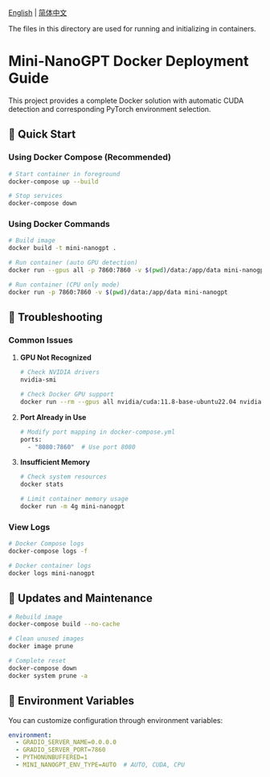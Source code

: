 [English](README.md) | [简体中文](README.zh.md)

The files in this directory are used for running and initializing in containers.

# Mini-NanoGPT Docker Deployment Guide

This project provides a complete Docker solution with automatic CUDA detection and corresponding PyTorch environment selection.

## 🚀 Quick Start

### Using Docker Compose (Recommended)

```bash
# Start container in foreground
docker-compose up --build

# Stop services
docker-compose down
```

### Using Docker Commands

```bash
# Build image
docker build -t mini-nanogpt .

# Run container (auto GPU detection)
docker run --gpus all -p 7860:7860 -v $(pwd)/data:/app/data mini-nanogpt

# Run container (CPU only mode)
docker run -p 7860:7860 -v $(pwd)/data:/app/data mini-nanogpt
```

## 🐛 Troubleshooting

### Common Issues

1. **GPU Not Recognized**
   ```bash
   # Check NVIDIA drivers
   nvidia-smi
   
   # Check Docker GPU support
   docker run --rm --gpus all nvidia/cuda:11.8-base-ubuntu22.04 nvidia-smi
   ```

2. **Port Already in Use**
   ```bash
   # Modify port mapping in docker-compose.yml
   ports:
     - "8080:7860"  # Use port 8080
   ```

3. **Insufficient Memory**
   ```bash
   # Check system resources
   docker stats
   
   # Limit container memory usage
   docker run -m 4g mini-nanogpt
   ```

### View Logs
```bash
# Docker Compose logs
docker-compose logs -f

# Docker container logs
docker logs mini-nanogpt
```

## 🔄 Updates and Maintenance

```bash
# Rebuild image
docker-compose build --no-cache

# Clean unused images
docker image prune

# Complete reset
docker-compose down
docker system prune -a
```

## 📝 Environment Variables

You can customize configuration through environment variables:

```yaml
environment:
  - GRADIO_SERVER_NAME=0.0.0.0
  - GRADIO_SERVER_PORT=7860
  - PYTHONUNBUFFERED=1
  - MINI_NANOGPT_ENV_TYPE=AUTO  # AUTO, CUDA, CPU
```
